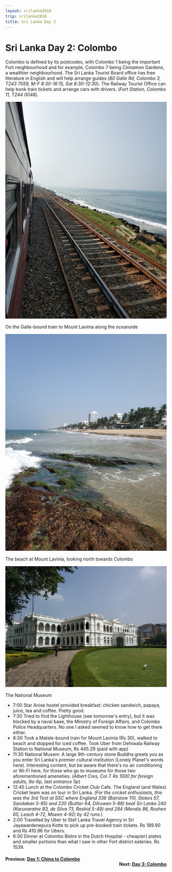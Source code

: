 ```yaml
---
layout: srilanka2018
trip: srilanka2018
title: Sri Lanka Day 2
---
```


# Sri Lanka Day 2: Colombo

Colombo is defined by its postcodes, with Colombo 1 being the important Fort neighbourhood and for example, Colombo 7 being Cinnamon Gardens, a wealthier neighbourhood. The Sri Lanka Tourist Board office has free literature in English and will help arrange guides (*80 Galle Rd, Colombo 3, T243 7059, M-F 8:30-16:15, Sat 8:30-12:30*). The Railway Tourist Office can help book train tickets and arrange cars with drivers. (*Fort Station, Colombo 11, T244 0048*).

<img src="/assets/images/srilanka2018/oceanside-train.jpg">
<p class=caption>On the Galle-bound train to Mount Lavinia along the oceanside</p>

<img src="/assets/images/srilanka2018/lavinia-beach.jpg">
<p class=caption>The beach at Mount Lavinia, looking north towards Colombo</p>

<img src="/assets/images/srilanka2018/national-museum.jpg">
<p class=caption>The National Museum</p>

* 7:00 Star Anise hostel provided breakfast: chicken sandwich, papaya, juice, tea and coffee. Pretty good.
* 7:30 Tried to find the Lighthouse (see tomorrow's entry), but it was blocked by a naval base, the Ministry of Foreign Affairs, and Colombo Police Headquarters. No one I asked seemed to know how to get there either.
* 8:30 Took a Matale-bound train for Mount Lavinia (Rs 30), walked to beach and stopped for iced coffee. Took Uber from Dehiwala Railway Station to National Museum, Rs 445.29 (paid with app)
* 11:30 National Musem: A large 9th-century stone Buddha greets you as you enter Sri Lanka's premier cultural institution (Lonely Planet's words here). Interesting content, but be aware that there's no air conditioning or Wi-Fi here, for those who go to museums for those two aforementioned ameneties. (*Albert Cres, Col 7. Rs 1000 for foreign adults, 9a-6p, last entrance 5p*)
* 12:45 Lunch at the Colombo Cricket Club Cafe. The England (and Wales) Cricket team was on tour in Sri Lanka. (*For the cricket enthusiasts, this was the 3rd Test at SSC where England 336 (Bairstow 110, Stokes 57, Sandakan 5-95) and 230 (Buttler 64, Dilruwan 5-88) beat Sri Lanka 240 (Karunaratne 83, de Silva 73, Rashid 5-49) and 284 (Mendis 86, Roshen 65, Leach 4-72, Moeen 4-92) by 42 runs.*)
* 2:00 Travelled by Uber to Stef Lanka Travel Agency in Sri Jayawardenepura Kotte to pick up pre-booked train tickets. Rs 189.90 and Rs 410.96 for Ubers.
* 6:30 Dinner at Colombo Bistro in the Dutch Hospital - cheap(er) plates and smaller portions than what I saw in other Fort district eateries. Rs 1539.

<h4><div style="text-align: left; margin-bottom: -20px">Previous: <a href="/2018/11/25/srilanka1.html">Day 1: China to Colombo</a></div></h4>
<h4><div style="text-align: right;">Next: <a href="/2018/11/27/srilanka3.html">Day 3: Colombo</a></div></h4>